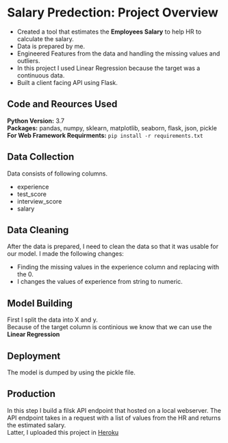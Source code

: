 # Salary Predection: Project Overview
- Created a tool that estimates the **Employees Salary** to help HR to calculate the salary.
- Data is prepared by me.
- Engineered Features from the data and handling the missing values and outliers.
- In this project I used Linear Regression because the target was a continuous data.
- Built a client facing API using Flask.
## Code and Reources Used
**Python Version:** 3.7  
**Packages:** pandas, numpy, sklearn, matplotlib, seaborn, flask, json, pickle  
**For Web Framework Requirments:** `pip install -r requirements.txt`
## Data Collection
Data consists of following columns.
- experience  
- test_score  
- interview_score  
- salary
## Data Cleaning
After the data is prepared, I need to clean the data so that it was usable for our model. I made the following changes:
- Finding the missing values in the experience column and replacing with the 0.
- I changes the values of experience from string to numeric.
## Model Building
First I split the data into X and y.  
Because of the target column is continious we know that we can use the **Linear Regression**
## Deployment 
The model is dumped by using the pickle file.
## Production
In this step I build a filsk API endpoint that hosted on a local webserver.  The API endpoint takes in a request with a list of values from the HR  and returns the estimated salary.  
Latter, I uploaded this project in [Heroku](https://salary-predection-api.herokuapp.com/)

